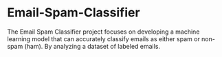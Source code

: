 # Email-Spam-Classifier
The Email Spam Classifier project focuses on developing a machine learning model that can accurately classify emails as either spam or non-spam (ham). By analyzing a dataset of labeled emails.

